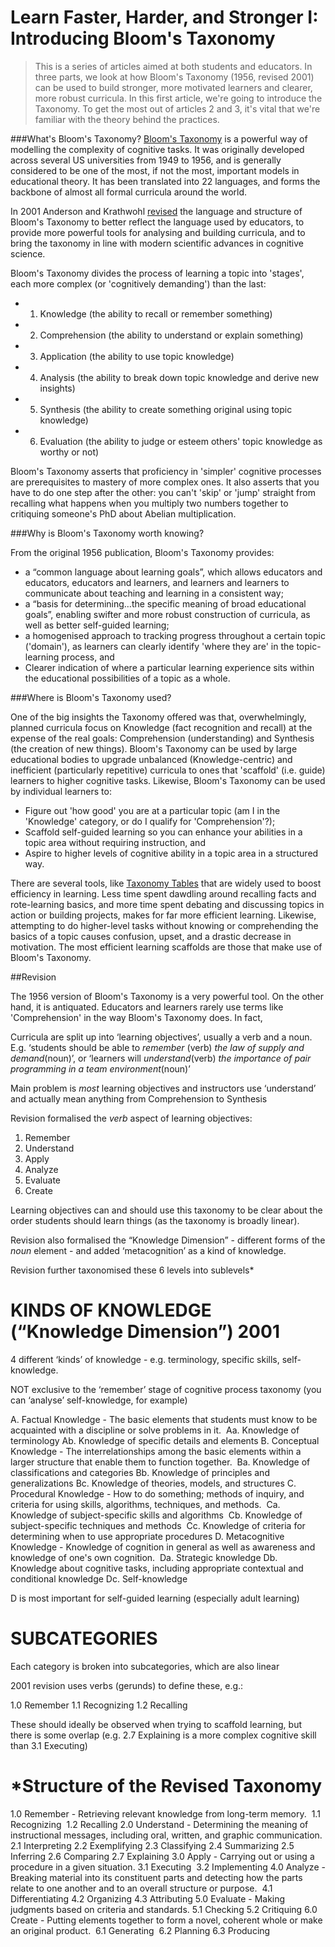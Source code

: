 Learn Faster, Harder, and Stronger I: Introducing Bloom's Taxonomy
===

> This is a series of articles aimed at both students and educators. In three parts, we look at how Bloom's Taxonomy (1956, revised 2001) can be used to build stronger, more motivated learners and clearer, more robust curricula. In this first article, we're going to introduce the Taxonomy. To get the most out of articles 2 and 3, it's vital that we're familiar with the theory behind the practices.

###What's Bloom's Taxonomy?
[Bloom's Taxonomy](http://www.casact.org/admissions/syllabus/Blooms-Taxonomy.pdf) is a powerful way of modelling the complexity of cognitive tasks. It was originally developed across several US universities from 1949 to 1956, and is generally considered to be one of the most, if not the most, important models in educational theory. It has been translated into 22 languages, and forms the backbone of almost all formal curricula around the world.

In 2001 Anderson and Krathwohl [revised](http://rt3region7.ncdpi.wikispaces.net/file/view/8+Perspectives+on+RBT.pdf) the language and structure of Bloom's Taxonomy to better reflect the language used by educators, to provide more powerful tools for analysing and building curricula, and to bring the taxonomy in line with modern scientific advances in cognitive science.

Bloom's Taxonomy divides the process of learning a topic into 'stages', each more complex (or 'cognitively demanding') than the last:

- 1. Knowledge (the ability to recall or remember something)
- 2. Comprehension (the ability to understand or explain something)
- 3. Application (the ability to use topic knowledge)
- 4. Analysis (the ability to break down topic knowledge and derive new insights)
- 5. Synthesis (the ability to create something original using topic knowledge)
- 6. Evaluation (the ability to judge or esteem others' topic knowledge as worthy or not)

Bloom's Taxonomy asserts that proficiency in 'simpler' cognitive processes are prerequisites to mastery of more complex ones. It also asserts that you have to do one step after the other: you can't 'skip' or 'jump' straight from recalling what happens when you multiply two numbers together to critiquing someone's PhD about Abelian multiplication.

###Why is Bloom's Taxonomy worth knowing?

From the original 1956 publication, Bloom's Taxonomy provides:

- a “common language about learning goals”, which allows educators and educators, educators and learners, and learners and learners to communicate about teaching and learning in a consistent way;
- a “basis for determining…the specific meaning of broad educational goals”, enabling swifter and more robust construction of curricula, as well as better self-guided learning;
- a homogenised approach to tracking progress throughout a certain topic ('domain'), as learners can clearly identify 'where they are' in the topic-learning process, and
- Clearer indication of where a particular learning experience sits within the educational possibilities of a topic as a whole.

###Where is Bloom's Taxonomy used?

One of the big insights the Taxonomy offered was that, overwhelmingly, planned curricula focus on Knowledge (fact recognition and recall) at the expense of the real goals: Comprehension (understanding) and Synthesis (the creation of new things). Bloom's Taxonomy can be used by large educational bodies to upgrade unbalanced (Knowledge-centric) and inefficient (particularly repetitive) curricula to ones that 'scaffold' (i.e. guide) learners to higher cognitive tasks. Likewise, Bloom's Taxonomy can be used by individual learners to:

- Figure out 'how good' you are at a particular topic (am I in the 'Knowledge' category, or do I qualify for 'Comprehension'?);
- Scaffold self-guided learning so you can enhance your abilities in a topic area without requiring instruction, and
- Aspire to higher levels of cognitive ability in a topic area in a structured way.

There are several tools, like [Taxonomy Tables](http://www.etc.edu.cn/eet/articles/bloomrev/chart2.jpg) that are widely used to boost efficiency in learning. Less time spent dawdling around recalling facts and rote-learning basics, and more time spent debating and discussing topics in action or building projects, makes for far more efficient learning. Likewise, attempting to do higher-level tasks without knowing or comprehending the basics of a topic causes confusion, upset, and a drastic decrease in motivation. The most efficient learning scaffolds are those that make use of Bloom's Taxonomy.

##Revision

The 1956 version of Bloom's Taxonomy is a very powerful tool. On the other hand, it is antiquated. Educators and learners rarely use terms like 'Comprehension' in the way Bloom's Taxonomy does. In fact, 

Curricula are split up into ‘learning objectives’, usually a verb and a noun. E.g. ‘students should be able to *remember* (verb) *the law of supply and demand*(noun)’, or ‘learners will *understand*(verb) *the importance of pair programming in a team environment*(noun)’

Main problem is *most* learning objectives and instructors use ‘understand’ and actually mean anything from Comprehension to Synthesis

Revision formalised the *verb* aspect of learning objectives:

1. Remember
2. Understand
3. Apply
4. Analyze
5. Evaluate
6. Create

Learning objectives can and should use this taxonomy to be clear about the order students should learn things (as the taxonomy is broadly linear).

Revision also formalised the “Knowledge Dimension” - different forms of the *noun* element - and added ‘metacognition’ as a kind of knowledge.

Revision further taxonomised these 6 levels into sublevels*

KINDS OF KNOWLEDGE (“Knowledge Dimension”) 2001
===
4 different ‘kinds’ of knowledge - e.g. terminology, specific skills, self-knowledge.

NOT exclusive to the ‘remember’ stage of cognitive process taxonomy (you can ‘analyse’ self-knowledge, for example)

A. Factual Knowledge - The basic elements that students must know to be acquainted with a discipline or solve problems in it.   Aa. Knowledge of terminology 
  Ab. Knowledge of specific details and elements 
B. Conceptual Knowledge - The interrelationships among the basic elements within a larger structure that enable them to function together.   Ba. Knowledge of classifications and categories 
  Bb. Knowledge of principles and generalizations 
  Bc. Knowledge of theories, models, and structures 
C. Procedural Knowledge - How to do something; methods of inquiry, and criteria for using skills, algorithms, techniques, and methods.   Ca. Knowledge of subject-specific skills and algorithms   Cb. Knowledge of subject-specific techniques and 
methods   Cc. Knowledge of criteria for determining when 
to use appropriate procedures 
D. Metacognitive Knowledge - Knowledge of cognition in general as well as awareness and knowledge of one's own cognition.   Da. Strategic knowledge 
  Db. Knowledge about cognitive tasks, including appropriate contextual and conditional knowledge 
  Dc. Self-knowledge 

D is most important for self-guided learning (especially adult learning)

SUBCATEGORIES
===

Each category is broken into subcategories, which are also linear

2001 revision uses verbs (gerunds) to define these, e.g.:

1.0 Remember
   1.1 Recognizing
   1.2 Recalling

These should ideally be observed when trying to scaffold learning, but there is some overlap (e.g. 2.7 Explaining is a more complex cognitive skill than 3.1 Executing)

*Structure of the Revised Taxonomy 
===
1.0 Remember - Retrieving relevant knowledge from long-term memory.   1.1 Recognizing   1.2 Recalling 
2.0 Understand - Determining the meaning of instructional messages, including oral, written, and graphic communication. 
  2.1 Interpreting 
  2.2 Exemplifying 
  2.3 Classifying 
  2.4 Summarizing 
  2.5 Inferring 
  2.6 Comparing 
  2.7 Explaining 
3.0 Apply - Carrying out or using a procedure in a given situation. 
  3.1 Executing   3.2 Implementing 
4.0 Analyze - Breaking material into its constituent parts and detecting how the parts relate to one another and to an overall structure or purpose.   4.1 Differentiating 
  4.2 Organizing 
  4.3 Attributing 
5.0 Evaluate - Making judgments based on criteria and standards. 
  5.1 Checking 
  5.2 Critiquing 
6.0 Create - Putting elements together to form a novel, coherent whole or make an original product.   6.1 Generating   6.2 Planning 
  6.3 Producing 
